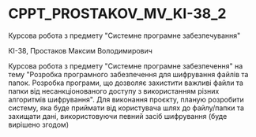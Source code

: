 # CPPT_PROSTAKOV_MV_KI-38_2
Курсова робота з предмету "Системне програмне забезпечування"

КІ-38, Простаков Максим Володимирович

Курсова робота з предмету "Системне програмне забезпечення" на тему "Розробка програмного забезпечення для шифрування файлів та папок. Розробка програми, що дозволяє захистити важливі файли та папки від несанкціонованого доступу з використанням різних алгоритмів шифрування". Для виконання проєкту, планую розробити систему, яка буде приймати від користувача шлях до файлу/папки та захищати дані, використовуючи певний засіб шифрування (буде вирішено згодом)
